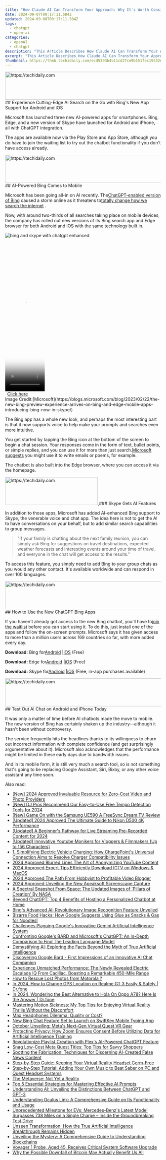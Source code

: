 ```yaml
---
title: "How Claude AI Can Transform Your Approach: Why It's Worth Considering"
date: 2024-09-07T00:17:11.584Z
updated: 2024-09-08T00:17:11.584Z
tags:
  - chatgpt
  - open-ai
categories:
  - openAI
  - chatgpt
description: "This Article Describes How Claude AI Can Transform Your Approach: Why It's Worth Considering"
excerpt: "This Article Describes How Claude AI Can Transform Your Approach: Why It's Worth Considering"
thumbnail: https://thmb.techidaily.com/ecd5393b4b11cd27ce9b151fec19432ec4c563d2b818d2405502179fc7ce1c3d.jpg
---
```


<!-- affiliate ads begin -->
<a href="https://appsumo.8odi.net/c/5597632/2118312/7443" target="_top" id="2118312">
  <img src="//a.impactradius-go.com/display-ad/7443-2118312" border="0" alt="https://techidaily.com" width="728" height="90"/>
</a>
<img height="0" width="0" src="https://appsumo.8odi.net/i/5597632/2118312/7443" style="position:absolute;visibility:hidden;" border="0" />
<!-- affiliate ads end -->
## Experience Cutting-Edge AI Search on the Go with Bing's New App Support for Android and iOS

 Microsoft has launched three new AI-powered apps for smartphones. Bing, Edge, and a new version of Skype have launched for Android and iPhone, all with ChatGPT integration.

 The apps are available now via the Play Store and App Store, although you do have to join the waiting list to try out the chatbot functionality if you don't have access already.

<!-- affiliate ads begin -->
<a href="https://zebaoaffiliateprogram.pxf.io/c/5597632/2137973/21526" target="_top" id="2137973">
  <img src="//a.impactradius-go.com/display-ad/21526-2137973" border="0" alt="https://techidaily.com" width="728" height="90"/>
</a>
<img height="0" width="0" src="https://zebaoaffiliateprogram.pxf.io/i/5597632/2137973/21526" style="position:absolute;visibility:hidden;" border="0" />
<!-- affiliate ads end -->
## AI-Powered Bing Comes to Mobile

 Microsoft has been going all-in on AI recently. The[ChatGPT-enabled version of Bing](https://www.makeuseof.com/microsoft-bing-gets-chatgpt-ai/) caused a storm online as it threatens to[totally change how we search the internet](https://www.makeuseof.com/is-chatgpt-search-engine-threat/) .

 Now, with around two-thirds of all searches taking place on mobile devices, the company has rolled out new versions of its Bing search app and Edge browser for both Android and iOS with the same technology built in.

![bing and skype with chatgpt enhanced](https://static1.makeuseofimages.com/wordpress/wp-content/uploads/2023/02/bing-and-skype-with-chatgpt-enhanced.jpg)

<!-- affiliate ads begin -->
<span id="1975658">
					<video width="128" height="480" style="cursor:pointer"
           poster="//a.impactradius-go.com/display-clicktoplayimage/1975658.png"
           onclick="if(!this.playClicked){this.play();this.setAttribute('controls',true);this.playClicked=true;}">
	   <source src="//a.impactradius-go.com/display-ad/22993-1975658">
	   <img src="//a.impactradius-go.com/display-clicktoplayimage/1975658.png" style="border: none; height: 100%; width: 100%; object-fit: contain">
	</video>
	<div style="width:80px;text-align:center"><a href="javascript:window.open(decodeURIComponent('https%3A%2F%2Fhomestyler.sjv.io%2Fc%2F5597632%2F1975658%2F22993'), '_blank');void(0);">Click here</a></div>
</span>
<img height="0" width="0" src="https://imp.pxf.io/i/5597632/1975658/22993" style="position:absolute;visibility:hidden;" border="0" />
<!-- affiliate ads end -->
 Image Credit:[Microsoft](https://blogs.microsoft.com/blog/2023/02/22/the-new-bing-preview-experience-arrives-on-bing-and-edge-mobile-apps-introducing-bing-now-in-skype/)

 The Bing app has a whole new look, and perhaps the most interesting part is that it now supports voice to help make your prompts and searches even more intuitive.

 You get started by tapping the Bing icon at the bottom of the screen to begin a chat session. Your responses come in the form of text, bullet points, or simple replies, and you can use it for more than just search.[Microsoft suggests](https://blogs.microsoft.com/blog/2023/02/22/the-new-bing-preview-experience-arrives-on-bing-and-edge-mobile-apps-introducing-bing-now-in-skype/) you might use it to write emails or poems, for example.

 The chatbot is also built into the Edge browser, where you can access it via the homepage.

<!-- affiliate ads begin -->
<a href="https://wigfever.sjv.io/c/5597632/2005196/22899" target="_top" id="2005196">
  <img src="//a.impactradius-go.com/display-ad/22899-2005196" border="0" alt="https://techidaily.com" width="300" height="90"/>
</a>
<img height="0" width="0" src="https://wigfever.sjv.io/i/5597632/2005196/22899" style="position:absolute;visibility:hidden;" border="0" />
<!-- affiliate ads end -->
### Skype Gets AI Features

 In addition to those apps, Microsoft has added AI-enhanced Bing support to Skype, the venerable voice and chat app. The idea here is not to get the AI to have conversations on your behalf, but to add similar search capabilities to group messages.

> "If your family is chatting about the next family reunion, you can simply ask Bing for suggestions on travel destinations, expected weather forecasts and interesting events around your time of travel, and everyone in the chat will get access to the results."

 To access this feature, you simply need to add Bing to your group chats as you would any other contact. It's available worldwide and can respond in over 100 languages.

<!-- affiliate ads begin -->
<a href="https://unicoeye.pxf.io/c/5597632/2134223/18498" target="_top" id="2134223">
  <img src="//a.impactradius-go.com/display-ad/18498-2134223" border="0" alt="https://techidaily.com" width="728" height="90"/>
</a>
<img height="0" width="0" src="https://unicoeye.pxf.io/i/5597632/2134223/18498" style="position:absolute;visibility:hidden;" border="0" />
<!-- affiliate ads end -->
## How to Use the New ChatGPT Bing Apps

 If you haven't already got access to the new Bing chatbot, you'll have to[join the waitlist](https://www.makeuseof.com/try-bing-ai-powered-search-engine/) before you can start using it. To do this, just install one of the apps and follow the on-screen prompts. Microsoft says it has given access to more than a million users across 169 countries so far, with more added every day.

**Download:** Bing for[Android](https://www.anrdoezrs.net/links/7251228/type/dlg/sid/UUmuoUeUpU2022079/https://play.google.com/store/apps/details?id=com.microsoft.bing) |[iOS](https://apps.apple.com/us/app/microsoft-bing-search/id345323231) (Free)

**Download:** Edge for[Android](https://www.anrdoezrs.net/links/7251228/type/dlg/sid/UUmuoUeUpU2022079/https://play.google.com/store/apps/details?id=com.microsoft.emmx) |[iOS](https://apps.apple.com/us/app/microsoft-edge-web-browser/id1288723196) (Free)

**Download:** Skype for[Android](https://www.anrdoezrs.net/links/7251228/type/dlg/sid/UUmuoUeUpU2022079/https://play.google.com/store/apps/details?id=com.skype.raider) |[iOS](https://apps.apple.com/us/app/skype/id304878510) (Free, in-app purchases available)

<!-- affiliate ads begin -->
<a href="https://appsumo.8odi.net/c/5597632/2118326/7443" target="_top" id="2118326">
  <img src="//a.impactradius-go.com/display-ad/7443-2118326" border="0" alt="https://techidaily.com" width="728" height="90"/>
</a>
<img height="0" width="0" src="https://appsumo.8odi.net/i/5597632/2118326/7443" style="position:absolute;visibility:hidden;" border="0" />
<!-- affiliate ads end -->
## Test Out AI Chat on Android and iPhone Today

 It was only a matter of time before AI chatbots made the move to mobile. The new version of Bing has certainly shaken up the industry—although it hasn't been without controversy.

 The service frequently hits the headlines thanks to its willingness to churn out incorrect information with complete confidence (and get surprisingly argumentative about it). Microsoft also acknowledges that the performance might be limited in these early days due to bandwidth issues.

 And in its mobile form, it is still very much a search tool, so is not something that's going to be replacing Google Assistant, Siri, Bixby, or any other voice assistant any time soon.


<ins class="adsbygoogle"
     style="display:block"
     data-ad-format="autorelaxed"
     data-ad-client="ca-pub-7571918770474297"
     data-ad-slot="1223367746"></ins>



<ins class="adsbygoogle"
     style="display:block"
     data-ad-client="ca-pub-7571918770474297"
     data-ad-slot="8358498916"
     data-ad-format="auto"
     data-full-width-responsive="true"></ins>

<span class="atpl-alsoreadstyle">Also read:</span>
<div><ul>
<li><a href="https://youtube-tips.techidaily.com/024-approved-invaluable-resource-for-zero-cost-video-and-photo-providers/"><u>[New] 2024 Approved  Invaluable Resource for Zero-Cost Video and Photo Providers</u></a></li>
<li><a href="https://article-files.techidaily.com/new-dj-pros-recommend-our-easy-to-use-free-tempo-detection-tools-for-2024/"><u>[New] DJ Pros Recommend Our Easy-to-Use Free Tempo Detection Tools for 2024</u></a></li>
<li><a href="https://fox-info.techidaily.com/new-game-on-with-the-samsung-ue590-a-freesync-dream-tv-review/"><u>[New] Game On with the Samsung UE590  A FreeSync Dream TV Review</u></a></li>
<li><a href="https://fox-helps.techidaily.com/updated-2024-approved-the-ultimate-guide-to-nikon-d500-4k-performance/"><u>[Updated] 2024 Approved  The Ultimate Guide to Nikon D500 4K Performance</u></a></li>
<li><a href="https://facebook-clips.techidaily.com/updated-a-beginners-pathway-for-live-streaming-pre-recorded-content-for-2024/"><u>[Updated] A Beginner's Pathway for Live Streaming Pre-Recorded Content for 2024</u></a></li>
<li><a href="https://youtube-docs.techidaily.com/ed-innovative-youtube-monikers-for-vloggers-and-filmmakers-up-to-156-characters/"><u>[Updated] Innovative Youtube Monikers for Vloggers & Filmmakers (Up to 156 Characters)</u></a></li>
<li><a href="https://tech-haven.techidaily.com/1-simplifying-electric-vehicle-charging-how-chargepoints-universal-connection-aims-to-resolve-charger-compatibility-issues/"><u>1. Simplifying Electric Vehicle Charging: How ChargePoint's Universal Connection Aims to Resolve Charger Compatibility Issues</u></a></li>
<li><a href="https://youtube-video-recordings.techidaily.com/2024-approved-blurred-lines-the-art-of-anonymizing-youtube-content/"><u>2024 Approved  Blurred Lines  The Art of Anonymizing YouTube Content</u></a></li>
<li><a href="https://instagram-videos.techidaily.com/2024-approved-expert-tips-efficiently-download-igtv-on-windows-and-macos/"><u>2024 Approved  Expert Tips  Efficiently Download IGTV on Windows & MacOS</u></a></li>
<li><a href="https://youtube-help.techidaily.com/2024-approved-the-path-from-hobbyist-to-profitable-video-blogger/"><u>2024 Approved  The Path From Hobbyist to Profitable Video Blogger</u></a></li>
<li><a href="https://video-capture.techidaily.com/2024-approved-unveiling-the-new-apeaksoft-screenscape-capture/"><u>2024 Approved  Unveiling the New Apeaksoft Screenscape Capture</u></a></li>
<li><a href="https://tech-haven.techidaily.com/a-spectral-snapshot-from-space-the-updated-images-of-pillars-of-creation-by-nasa/"><u>A Spectral Snapshot From Space: The Updated Images of 'Pillars of Creation' By NASA</u></a></li>
<li><a href="https://tech-haven.techidaily.com/beyond-chatgpt-top-4-benefits-of-hosting-a-personalized-chatbot-at-home/"><u>Beyond ChatGPT: Top 4 Benefits of Hosting a Personalized Chatbot at Home</u></a></li>
<li><a href="https://tech-haven.techidaily.com/bings-advanced-ai-revolutionary-image-recognition-feature-unveiled/"><u>Bing's Advanced AI: Revolutionary Image Recognition Feature Unveiled</u></a></li>
<li><a href="https://tech-haven.techidaily.com/bizarre-food-hacks-how-google-suggests-using-glue-as-snacks-and-gas-for-noodles/"><u>Bizarre Food Hacks: How Google Suggests Using Glue as Snacks & Gas for Noodles!</u></a></li>
<li><a href="https://tech-haven.techidaily.com/challenges-plaguing-googles-innovative-gemini-artificial-intelligence-system/"><u>Challenges Plaguing Google's Innovative Gemini Artificial Intelligence System</u></a></li>
<li><a href="https://tech-haven.techidaily.com/confronting-googles-bard-and-microsofts-chatgpt-an-in-depth-comparison-to-find-the-leading-language-model/"><u>Confronting Google's BARD and Microsoft's ChatGPT: An In-Depth Comparison to Find The Leading Language Model</u></a></li>
<li><a href="https://tech-haven.techidaily.com/demystifying-ai-exploring-the-facts-beyond-the-myth-of-true-artificial-intelligence/"><u>Demystifying AI: Exploring the Facts Beyond the Myth of True Artificial Intelligence</u></a></li>
<li><a href="https://tech-haven.techidaily.com/discovering-google-bard-first-impressions-of-an-innovative-ai-chat-companion/"><u>Discovering Google Bard - First Impressions of an Innovative AI Chat Companion</u></a></li>
<li><a href="https://tech-haven.techidaily.com/experience-unmatched-performance-the-newly-revealed-electric-escalade-iq-from-cadillac-boasting-a-remarkable-450-mile-range/"><u>Experience Unmatched Performance: The Newly Revealed Electric Escalade IQ From Cadillac, Boasting a Remarkable 450-Mile Range</u></a></li>
<li><a href="https://blog-min.techidaily.com/how-to-rescue-lost-photos-from-motorola-by-fonelab-android-recover-photos/"><u>How to Rescue Lost Photos from Motorola ?</u></a></li>
<li><a href="https://location-social.techidaily.com/in-2024-how-to-change-gps-location-on-realme-gt-3-easily-and-safely-drfone-by-drfone-virtual-android/"><u>In 2024, How to Change GPS Location on Realme GT 3 Easily & Safely | Dr.fone</u></a></li>
<li><a href="https://phone-solutions.techidaily.com/in-2024-wondering-the-best-alternative-to-hola-on-oppo-a78-here-is-the-answer-drfone-by-drfone-virtual-android/"><u>In 2024, Wondering the Best Alternative to Hola On Oppo A78? Here Is the Answer | Dr.fone</u></a></li>
<li><a href="https://tech-haven.techidaily.com/mastering-motion-sickness-my-top-tips-for-enjoying-virtual-reality-thrills-without-the-discomfort/"><u>Mastering Motion Sickness: My Top Tips for Enjoying Virtual Reality Thrills Without the Discomfort</u></a></li>
<li><a href="https://buynow-info.techidaily.com/max-headphones-dilemma-quality-or-cost/"><u>Max Headphones Dilemma: Quality or Cost?</u></a></li>
<li><a href="https://tech-haven.techidaily.com/new-bing-chat-feature-set-to-launch-on-swiftkey-mobile-typing-app/"><u>New Bing Chat Feature Set to Launch on SwiftKey Mobile Typing App</u></a></li>
<li><a href="https://tech-haven.techidaily.com/october-unveiling-metas-next-gen-virtual-quest-vr-gear/"><u>October Unveiling: Meta's Next-Gen Virtual Quest VR Gear</u></a></li>
<li><a href="https://tech-haven.techidaily.com/protecting-privacy-how-zoom-ensures-consent-before-utilizing-data-for-artificial-intelligence-training/"><u>Protecting Privacy: How Zoom Ensures Consent Before Utilizing Data for Artificial Intelligence Training</u></a></li>
<li><a href="https://tech-haven.techidaily.com/revolutionize-playlist-creation-with-plexs-ai-powered-chatgpt-feature/"><u>Revolutionize Playlist Creation with Plex's AI-Powered ChatGPT Feature</u></a></li>
<li><a href="https://tech-haven.techidaily.com/snag-low-cost-meta-quest-titles-top-tips-for-savvy-shoppers/"><u>Snag Low-Cost Meta Quest Titles: Top Tips for Savvy Shoppers</u></a></li>
<li><a href="https://tech-haven.techidaily.com/spotting-the-fabrication-techniques-for-discerning-ai-created-false-news-content/"><u>Spotting the Fabrication: Techniques for Discerning AI-Created False News Content</u></a></li>
<li><a href="https://tech-haven.techidaily.com/step-by-step-guide-keeping-your-virtual-reality-headset-germ-free/"><u>Step-by-Step Guide: Keeping Your Virtual Reality Headset Germ-Free</u></a></li>
<li><a href="https://tech-haven.techidaily.com/step-by-step-tutorial-adding-your-own-music-to-beat-saber-on-pc-and-quest-headset-systems/"><u>Step-by-Step Tutorial: Adding Your Own Music to Beat Saber on PC and Quest Headset Systems</u></a></li>
<li><a href="https://tech-haven.techidaily.com/the-metaverse-not-yet-a-reality/"><u>The Metaverse: Not Yet a Reality</u></a></li>
<li><a href="https://tech-haven.techidaily.com/top-5-essential-strategies-for-mastering-effective-ai-prompts/"><u>Top 5 Essential Strategies for Mastering Effective AI Prompts</u></a></li>
<li><a href="https://tech-haven.techidaily.com/understanding-ai-unveiling-the-distinctions-between-chatgpt-and-gpt-3/"><u>Understanding AI: Unveiling the Distinctions Between ChatGPT and GPT-3</u></a></li>
<li><a href="https://tech-haven.techidaily.com/understanding-oculus-link-a-comprehensive-guide-on-its-functionality-and-usage/"><u>Understanding Oculus Link: A Comprehensive Guide on Its Functionality and Usage</u></a></li>
<li><a href="https://tech-haven.techidaily.com/unprecedented-milestone-for-evs-mercedes-benzs-latest-model-surpasses-738-miles-on-a-single-charge-inside-the-groundbreaking-test-drive/"><u>Unprecedented Milestone for EVs: Mercedes-Benz's Latest Model Surpasses 738 Miles on a Single Charge – Inside the Groundbreaking Test Drive</u></a></li>
<li><a href="https://tech-haven.techidaily.com/unseen-transformation-how-the-true-artificial-intelligence-breakthrough-remains-hidden/"><u>Unseen Transformation: How the True Artificial Intelligence Breakthrough Remains Hidden</u></a></li>
<li><a href="https://tech-haven.techidaily.com/unveiling-the-mystery-a-comprehensive-guide-to-understanding-blockchains/"><u>Unveiling the Mystery: A Comprehensive Guide to Understanding Blockchains</u></a></li>
<li><a href="https://tech-haven.techidaily.com/voyager-1-probe-aged-45-receives-critical-system-software-upgrade/"><u>Voyager 1 Probe, Aged 45, Receives Critical System Software Upgrade</u></a></li>
<li><a href="https://tech-haven.techidaily.com/why-the-possible-downfall-of-bitcoin-may-actually-benefit-us-all/"><u>Why the Possible Downfall of Bitcoin May Actually Benefit Us All</u></a></li>
</ul></div>
